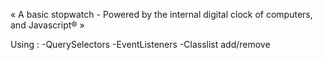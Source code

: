 « A basic stopwatch - Powered by the internal digital clock of computers, and Javascript® »

Using : 
-QuerySelectors
-EventListeners
-Classlist add/remove


